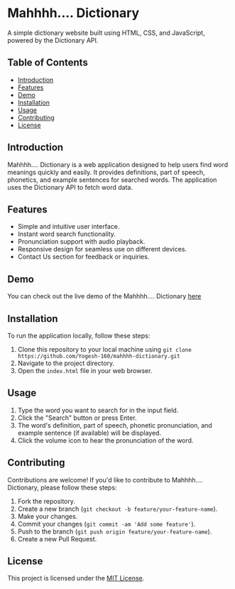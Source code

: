 # Mahhhh.... Dictionary

A simple dictionary website built using HTML, CSS, and JavaScript, powered by the Dictionary API.

## Table of Contents
- [Introduction](#introduction)
- [Features](#features)
- [Demo](#demo)
- [Installation](#installation)
- [Usage](#usage)
- [Contributing](#contributing)
- [License](#license)

## Introduction

Mahhhh.... Dictionary is a web application designed to help users find word meanings quickly and easily. It provides definitions, part of speech, phonetics, and example sentences for searched words. The application uses the Dictionary API to fetch word data.

## Features

- Simple and intuitive user interface.
- Instant word search functionality.
- Pronunciation support with audio playback.
- Responsive design for seamless use on different devices.
- Contact Us section for feedback or inquiries.

## Demo

You can check out the live demo of the Mahhhh.... Dictionary [here](https://yogesh-160.github.io/Mahh...Dictionary/) 

## Installation

To run the application locally, follow these steps:

1. Clone this repository to your local machine using `git clone https://github.com/Yogesh-160/mahhhh-dictionary.git`
2. Navigate to the project directory.
3. Open the `index.html` file in your web browser.

## Usage

1. Type the word you want to search for in the input field.
2. Click the "Search" button or press Enter.
3. The word's definition, part of speech, phonetic pronunciation, and example sentence (if available) will be displayed.
4. Click the volume icon to hear the pronunciation of the word.

## Contributing

Contributions are welcome! If you'd like to contribute to Mahhhh.... Dictionary, please follow these steps:

1. Fork the repository.
2. Create a new branch (`git checkout -b feature/your-feature-name`).
3. Make your changes.
4. Commit your changes (`git commit -am 'Add some feature'`).
5. Push to the branch (`git push origin feature/your-feature-name`).
6. Create a new Pull Request.

## License

This project is licensed under the [MIT License](LICENSE).
